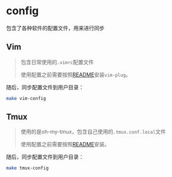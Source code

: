 # config
包含了各种软件的配置文件，用来进行同步

## Vim

> 包含日常使用的`.vimrc`配置文件
>
> 使用配置之前需要按照[README](./vim/README.md#install)安装`vim-plug`。

随后，同步配置文件到用户目录：

```bash
make vim-config
```

## Tmux

> 使用的是oh-my-tmux，包含自己使用的`.tmux.conf.local`文件
> 
> 使用配置之前需要按照[README](./tmux/README.md#install)安装。

随后，同步配置文件到用户目录：

```bash
make tmux-config
```
